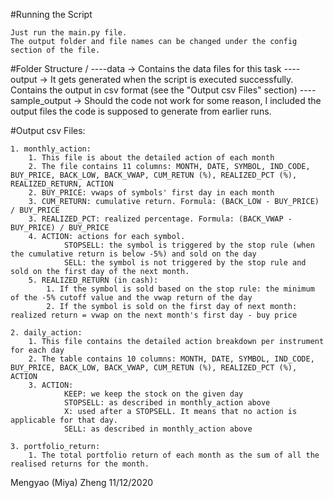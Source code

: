 #Running the Script

    Just run the main.py file.
    The output folder and file names can be changed under the config section of the file.

#Folder Structure
    /
    ----data -> Contains the data files for this task
    ----output -> It gets generated when the script is executed successfully. Contains the output in csv format (see the "Output csv Files" section)
    ----sample_output -> Should the code not work for some reason, I included the output files the code is supposed to generate from earlier runs.

#Output csv Files:

    1. monthly_action:
        1. This file is about the detailed action of each month
        2. The file contains 11 columns: MONTH, DATE, SYMBOL, IND_CODE, BUY_PRICE, BACK_LOW, BACK_VWAP, CUM_RETUN (%), REALIZED_PCT (%), REALIZED_RETURN, ACTION 
        2. BUY_PRICE: vwaps of symbols' first day in each month 
        3. CUM_RETURN: cumulative return. Formula: (BACK_LOW - BUY_PRICE) / BUY_PRICE
        3. REALIZED_PCT: realized percentage. Formula: (BACK_VWAP - BUY_PRICE) / BUY_PRICE
        4. ACTION: actions for each symbol. 
                STOPSELL: the symbol is triggered by the stop rule (when the cumulative return is below -5%) and sold on the day  
                SELL: the symbol is not triggered by the stop rule and sold on the first day of the next month.
        5. REALIZED_RETURN (in cash): 
            1. If the symbol is sold based on the stop rule: the minimum of the -5% cutoff value and the vwap return of the day
            2. If the symbol is sold on the first day of next month: realized return = vwap on the next month's first day - buy price

    2. daily_action:
        1. This file contains the detailed action breakdown per instrument for each day
        2. The table contains 10 columns: MONTH, DATE, SYMBOL, IND_CODE, BUY_PRICE, BACK_LOW, BACK_VWAP, CUM_RETUN (%), REALIZED_PCT (%), ACTION 
        3. ACTION: 
                KEEP: we keep the stock on the given day
                STOPSELL: as described in monthly_action above
                X: used after a STOPSELL. It means that no action is applicable for that day.
                SELL: as described in monthly_action above

    3. portfolio_return:
        1. The total portfolio return of each month as the sum of all the realised returns for the month.


Mengyao (Miya) Zheng
11/12/2020
        

